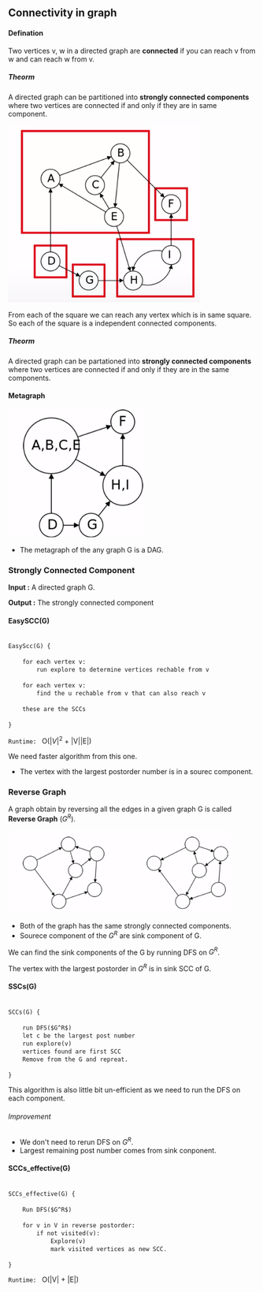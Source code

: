 ## Connectivity in graph

#### Defination

Two vertices v, w in a directed graph are **connected** if you can reach v from w and can reach w from v.

##### Theorm

A directed graph can be partitioned into **strongly connected components** where two vertices are connected if and only if they are in same component.

![Strongly Connected Component](images/scc_graph.png)

From each of the square we can reach any vertex which is in same square. So each of the square is a independent connected components.

##### Theorm

A directed graph can be partationed into **strongly connected components** where two vertices are connected if and only if they are in the same components.

#### Metagraph

![Metagraph](images/metagraph.png "Metagraph of the above strongly connected graph")

- The metagraph of the any graph G is a DAG.

### Strongly Connected Component

**Input :** A directed graph G.

**Output :** The strongly connected component

#### EasySCC(G)

```

EasyScc(G) {

	for each vertex v:
		run explore to determine vertices rechable from v

	for each vertex v:
		find the u rechable from v that can also reach v

	these are the SCCs

}

```

`Runtime: ` O($|V|^2$ + |V||E|)

We need faster algorithm from this one.

- The vertex with the largest postorder number is in a sourec component.

### Reverse Graph

A graph obtain by reversing all the edges in a given graph G is called **Reverse Graph** ($G^R$).

![Reversed Graph](images/reverse_graph.png "If $1^st$ graph is G then $2^nd$ grph is $G^R$")

- Both of the graph has the same strongly connected components.
- Sourece component of the $G^R$ are sink component of G.

We can find the sink components of the G by running DFS on $G^R$.

The vertex with the largest postorder in $G^R$ is in sink SCC of G.

#### SSCs(G)

```

SCCs(G) {

	run DFS($G^R$)
	let c be the largest post number
	run explore(v)
	vertices found are first SCC
	Remove from the G and repreat.

}

```

This algorithm is also little bit un-efficient as we need to run the DFS on each component.

###### Improvement

- We don't need to rerun DFS on $G^R$.
- Largest remaining post number comes from sink conponent.

#### SCCs_effective(G)

```

SCCs_effective(G) {

	Run DFS($G^R$)

	for v in V in reverse postorder:
		if not visited(v):
			Explore(v)
			mark visited vertices as new SCC.

}

```

`Runtime: ` O(|V| + |E|)